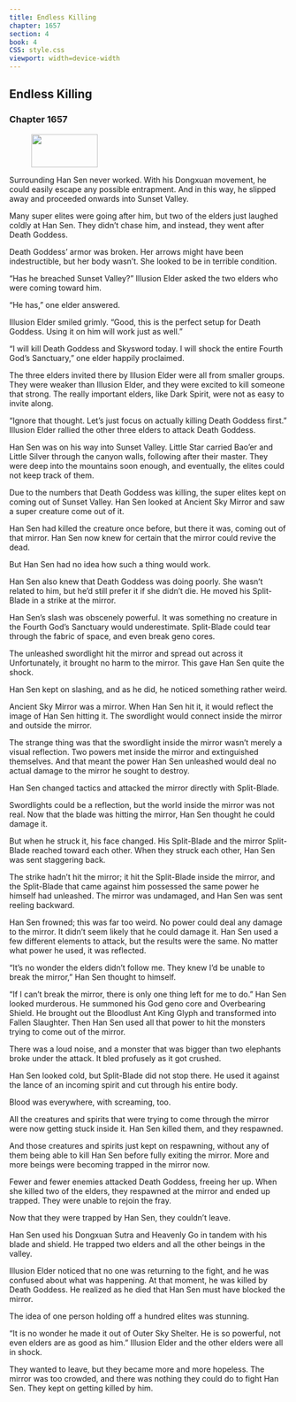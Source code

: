 ```yaml
---
title: Endless Killing
chapter: 1657
section: 4
book: 4
CSS: style.css
viewport: width=device-width
---
```


## Endless Killing

### Chapter 1657

<figure>
	<img src="../Images/gem.gif" alt="" id="gem" width="120" height="60" />
</figure>

Surrounding Han Sen never worked. With his Dongxuan movement, he could easily escape any possible entrapment. And in this way, he slipped away and proceeded onwards into Sunset Valley.

Many super elites were going after him, but two of the elders just laughed coldly at Han Sen. They didn’t chase him, and instead, they went after Death Goddess.

Death Goddess’ armor was broken. Her arrows might have been indestructible, but her body wasn’t. She looked to be in terrible condition.

“Has he breached Sunset Valley?” Illusion Elder asked the two elders who were coming toward him.

“He has,” one elder answered.

Illusion Elder smiled grimly. “Good, this is the perfect setup for Death Goddess. Using it on him will work just as well.”

“I will kill Death Goddess and Skysword today. I will shock the entire Fourth God’s Sanctuary,” one elder happily proclaimed.

The three elders invited there by Illusion Elder were all from smaller groups. They were weaker than Illusion Elder, and they were excited to kill someone that strong. The really important elders, like Dark Spirit, were not as easy to invite along.

“Ignore that thought. Let’s just focus on actually killing Death Goddess first.” Illusion Elder rallied the other three elders to attack Death Goddess.

Han Sen was on his way into Sunset Valley. Little Star carried Bao’er and Little Silver through the canyon walls, following after their master. They were deep into the mountains soon enough, and eventually, the elites could not keep track of them.

Due to the numbers that Death Goddess was killing, the super elites kept on coming out of Sunset Valley. Han Sen looked at Ancient Sky Mirror and saw a super creature come out of it.

Han Sen had killed the creature once before, but there it was, coming out of that mirror. Han Sen now knew for certain that the mirror could revive the dead.

But Han Sen had no idea how such a thing would work.

Han Sen also knew that Death Goddess was doing poorly. She wasn’t related to him, but he’d still prefer it if she didn’t die. He moved his Split-Blade in a strike at the mirror.

Han Sen’s slash was obscenely powerful. It was something no creature in the Fourth God’s Sanctuary would underestimate. Split-Blade could tear through the fabric of space, and even break geno cores.

The unleashed swordlight hit the mirror and spread out across it Unfortunately, it brought no harm to the mirror. This gave Han Sen quite the shock.

Han Sen kept on slashing, and as he did, he noticed something rather weird.

Ancient Sky Mirror was a mirror. When Han Sen hit it, it would reflect the image of Han Sen hitting it. The swordlight would connect inside the mirror and outside the mirror.

The strange thing was that the swordlight inside the mirror wasn’t merely a visual reflection. Two powers met inside the mirror and extinguished themselves. And that meant the power Han Sen unleashed would deal no actual damage to the mirror he sought to destroy.

Han Sen changed tactics and attacked the mirror directly with Split-Blade.

Swordlights could be a reflection, but the world inside the mirror was not real. Now that the blade was hitting the mirror, Han Sen thought he could damage it.

But when he struck it, his face changed. His Split-Blade and the mirror Split-Blade reached toward each other. When they struck each other, Han Sen was sent staggering back.

The strike hadn’t hit the mirror; it hit the Split-Blade inside the mirror, and the Split-Blade that came against him possessed the same power he himself had unleashed. The mirror was undamaged, and Han Sen was sent reeling backward.

Han Sen frowned; this was far too weird. No power could deal any damage to the mirror. It didn’t seem likely that he could damage it. Han Sen used a few different elements to attack, but the results were the same. No matter what power he used, it was reflected.

“It’s no wonder the elders didn’t follow me. They knew I’d be unable to break the mirror,” Han Sen thought to himself.

“If I can’t break the mirror, there is only one thing left for me to do.” Han Sen looked murderous. He summoned his God geno core and Overbearing Shield. He brought out the Bloodlust Ant King Glyph and transformed into Fallen Slaughter. Then Han Sen used all that power to hit the monsters trying to come out of the mirror.

There was a loud noise, and a monster that was bigger than two elephants broke under the attack. It bled profusely as it got crushed.

Han Sen looked cold, but Split-Blade did not stop there. He used it against the lance of an incoming spirit and cut through his entire body.

Blood was everywhere, with screaming, too.

All the creatures and spirits that were trying to come through the mirror were now getting stuck inside it. Han Sen killed them, and they respawned.

And those creatures and spirits just kept on respawning, without any of them being able to kill Han Sen before fully exiting the mirror. More and more beings were becoming trapped in the mirror now.

Fewer and fewer enemies attacked Death Goddess, freeing her up. When she killed two of the elders, they respawned at the mirror and ended up trapped. They were unable to rejoin the fray.

Now that they were trapped by Han Sen, they couldn’t leave.

Han Sen used his Dongxuan Sutra and Heavenly Go in tandem with his blade and shield. He trapped two elders and all the other beings in the valley.

Illusion Elder noticed that no one was returning to the fight, and he was confused about what was happening. At that moment, he was killed by Death Goddess. He realized as he died that Han Sen must have blocked the mirror.

The idea of one person holding off a hundred elites was stunning.

“It is no wonder he made it out of Outer Sky Shelter. He is so powerful, not even elders are as good as him.” Illusion Elder and the other elders were all in shock.

They wanted to leave, but they became more and more hopeless. The mirror was too crowded, and there was nothing they could do to fight Han Sen. They kept on getting killed by him.